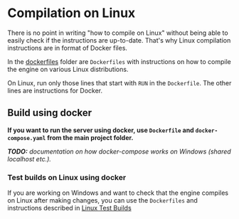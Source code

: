 # Compilation on Linux

There is no point in writing "how to compile on Linux" without being able to easily check if the instructions are up-to-date.
That's why Linux compilation instructions are in format of Docker files.

In the [dockerfiles](dockerfiles) folder are `Dockerfiles` with instructions on how to compile the engine on various Linux distributions.

On Linux, run only those lines that start with `RUN` in the `Dockerfile`. The other lines are instructions for Docker.

## Build using docker

**If you want to run the server using docker, use `Dockerfile` and `docker-compose.yaml` from the main project folder.**

_**TODO:** documentation on how docker-compose works on Windows (shared localhost etc.)._

### Test builds on Linux using docker

If you are working on Windows and want to check that the engine compiles on Linux after making changes, you can use the `Dockerfiles` and instructions described in [Linux Test Builds](linux-test-builds.md)
